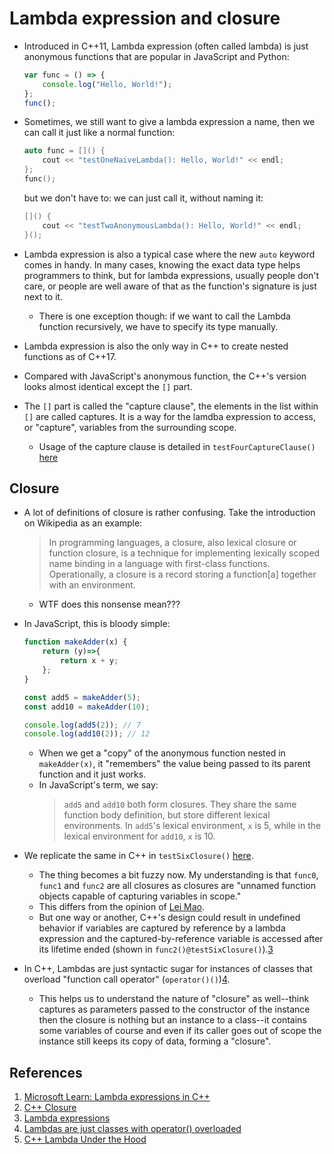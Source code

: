 # Lambda expression and closure

* Introduced in C++11, Lambda expression (often called lambda) is just
anonymous functions that are popular in JavaScript and Python:

    ```JavaScript
    var func = () => {
        console.log("Hello, World!");
    };
    func();
    ```

* Sometimes, we still want to give a lambda expression a name, then we can call
it just like a normal function:

    ```C++
    auto func = []() {
        cout << "testOneNaiveLambda(): Hello, World!" << endl;
    };
    func();
    ```

    but we don't have to: we can just call it, without naming it:

    ```C++
    []() {
        cout << "testTwoAnonymousLambda(): Hello, World!" << endl;
    }();
    ```

* Lambda expression is also a typical case where the new `auto` keyword comes
in handy. In many cases, knowing the exact data type helps programmers to
think, but for lambda expressions, usually people don't care, or people are
well aware of that as the function's signature is just next to it.
    * There is one exception though: if we want to call the Lambda function
    recursively, we have to specify its type manually.

* Lambda expression is also the only way in C++ to create nested functions as
of C++17.

* Compared with JavaScript's anonymous function, the C++'s version looks
almost identical except the `[]` part.

* The `[]` part is called the "capture clause", the elements in the list within
`[]` are called captures. It is a way for the lamdba expression to access, or
"capture", variables from the surrounding scope.
    * Usage of the capture clause is detailed in `testFourCaptureClause()`
    [here](./main.cpp) 


## Closure

* A lot of definitions of closure is rather confusing. Take the introduction
on Wikipedia as an example:

    > In programming languages, a closure, also lexical closure or function
    > closure, is a technique for implementing lexically scoped name binding
    > in a language with first-class functions. Operationally, a closure
    > is a record storing a function[a] together with an environment.

    * WTF does this nonsense mean???

* In JavaScript, this is bloody simple:

    ```JavaScript
    function makeAdder(x) {
        return (y)=>{
            return x + y;
        };
    }

    const add5 = makeAdder(5);
    const add10 = makeAdder(10);

    console.log(add5(2)); // 7
    console.log(add10(2)); // 12
    ```

    * When we get a "copy" of the anonymous function nested in `makeAdder(x)`,
    it "remembers" the value being passed to its parent function and it just
    works.
    * In JavaScript's term, we say:
        > `add5` and `add10` both form closures. They share the same function body
        > definition, but store different lexical environments. In `add5`'s
        > lexical environment, `x` is 5, while in the lexical environment for
        > `add10`, `x` is 10.

* We replicate the same in C++ in `testSixClosure()`  [here](./main.cpp).
    * The thing becomes a bit fuzzy now. My understanding is that `func0`,
    `func1` and `func2` are all closures as closures are "unnamed function
    objects capable of capturing variables in scope."
    * This differs from the opinion of [Lei Mao][2].
    * But one way or another, C++'s design could result in undefined behavior
    if variables are captured by reference by a lambda expression and the
    captured-by-reference variable is accessed after its lifetime ended (shown
    in `func2()@testSixClosure()`).[3][3]

* In C++, Lambdas are just syntactic sugar for instances of classes that
overload "function call operator" (`operator()()`)[4][4].
    * This helps us to understand the nature of "closure" as well--think
    captures as parameters passed to the constructor of the instance then the
    closure is nothing but an instance to a class--it contains some variables
    of course and even if its caller goes out of scope the instance still keeps
    its copy of data, forming a "closure".

## References

1. [Microsoft Learn: Lambda expressions in C++][1]
2. [C++ Closure][2]
3. [Lambda expressions][3]
4. [Lambdas are just classes with operator() overloaded][4]
5. [C++ Lambda Under the Hood][5]

[1]: https://learn.microsoft.com/en-us/cpp/cpp/lambda-expressions-in-cpp?view=msvc-170 "Microsoft Learn: Lambda expressions in C++"
[2]: https://leimao.github.io/blog/CPP-Closure/ "C++ Closure"
[3]: https://en.cppreference.com/w/cpp/language/lambda "Lambda expressions"
[4]: https://stackoverflow.com/questions/45831371/lambdas-are-just-classes-with-operator-overloaded "Lambdas are just classes with operator() overloaded?"
[5]: https://medium.com/software-design/c-lambda-under-the-hood-9b5cd06e550a "C++ Lambda Under the Hood"